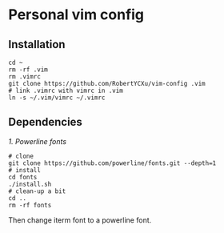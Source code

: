 # Personal vim config
## Installation
```
cd ~
rm -rf .vim
rm .vimrc
git clone https://github.com/RobertYCXu/vim-config .vim
# link .vimrc with vimrc in .vim
ln -s ~/.vim/vimrc ~/.vimrc
```
## Dependencies
*1. Powerline fonts*
```
# clone
git clone https://github.com/powerline/fonts.git --depth=1
# install
cd fonts
./install.sh
# clean-up a bit
cd ..
rm -rf fonts
```
Then change iterm font to a powerline font.
